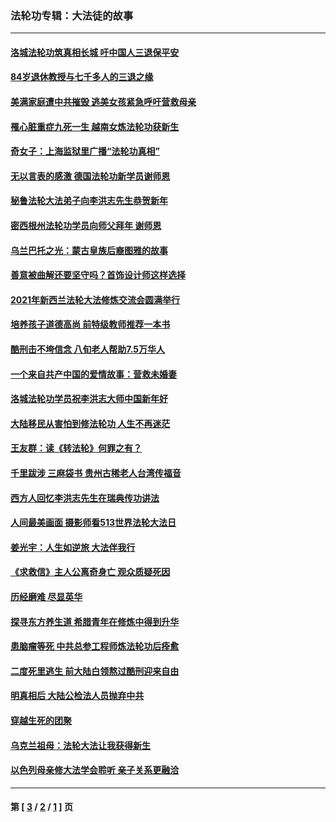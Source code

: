 ### 法轮功专辑：大法徒的故事
---
#### [洛城法轮功筑真相长城 吁中国人三退保平安](../../pages/nf1147481/n13892471.md?05060430) 
#### [84岁退休教授与七千多人的三退之缘](../../pages/nf1147481/n13796650.md?05060430) 
#### [美满家庭遭中共摧毁 逃美女孩紧急呼吁营救母亲](../../pages/nf1147481/n13792859.md?05060430) 
#### [罹心脏重症九死一生 越南女炼法轮功获新生](../../pages/nf1147481/n13732766.md?05060430) 
#### [奇女子：上海监狱里广播“法轮功真相”](../../pages/nf1147481/n13726443.md?05060430) 
#### [无以言表的感激 德国法轮功新学员谢师恩](../../pages/nf1147481/n13543790.md?05060430) 
#### [秘鲁法轮大法弟子向李洪志先生恭贺新年](../../pages/nf1147481/n13540182.md?05060430) 
#### [密西根州法轮功学员向师父拜年 谢师恩](../../pages/nf1147481/n13538183.md?05060430) 
#### [乌兰巴托之光：蒙古皇族后裔图雅的故事](../../pages/nf1147481/n13155759.md?05060430) 
#### [善意被曲解还要坚守吗？首饰设计师这样选择](../../pages/nf1147481/n13077575.md?05060430) 
#### [2021年新西兰法轮大法修炼交流会圆满举行](../../pages/nf1147481/n13033149.md?05060430) 
#### [培养孩子道德高尚 前特级教师推荐一本书](../../pages/nf1147481/n12938640.md?05060430) 
#### [酷刑击不垮信念 八旬老人帮助7.5万华人](../../pages/nf1147481/n12880712.md?05060430) 
#### [一个来自共产中国的爱情故事：营救未婚妻](../../pages/nf1147481/n12778386.md?05060430) 
#### [洛城法轮功学员祝李洪志大师中国新年好](../../pages/nf1147481/n12724685.md?05060430) 
#### [大陆移民从害怕到修法轮功 人生不再迷茫](../../pages/nf1147481/n12414325.md?05060430) 
#### [王友群：读《转法轮》何罪之有？](../../pages/nf1147481/n12408647.md?05060430) 
#### [千里跋涉 三麻袋书 贵州古稀老人台湾传福音](../../pages/nf1147481/n12198750.md?05060430) 
#### [西方人回忆李洪志先生在瑞典传功讲法](../../pages/nf1147481/n12099607.md?05060430) 
#### [人间最美画面 摄影师看513世界法轮大法日](../../pages/nf1147481/n12094118.md?05060430) 
#### [姜光宇：人生如逆旅 大法伴我行](../../pages/nf1147481/n12088664.md?05060430) 
#### [《求救信》主人公离奇身亡 观众质疑死因](../../pages/nf1147481/n11845215.md?05060430) 
#### [历经磨难 尽显英华](../../pages/nf1147481/n11723297.md?05060430) 
#### [探寻东方养生道 希腊青年在修炼中得到升华](../../pages/nf1147481/n11494502.md?05060430) 
#### [患脑瘤等死 中共总参工程师炼法轮功后痊愈](../../pages/nf1147481/n11466682.md?05060430) 
#### [二度死里逃生 前大陆白领熬过酷刑迎来自由](../../pages/nf1147481/n11368594.md?05060430) 
#### [明真相后 大陆公检法人员抛弃中共](../../pages/nf1147481/n11358618.md?05060430) 
#### [穿越生死的团聚](../../pages/nf1147481/n11258922.md?05060430) 
#### [乌克兰祖母：法轮大法让我获得新生](../../pages/nf1147481/n11269457.md?05060430) 
#### [以色列母亲修大法学会聆听 亲子关系更融洽](../../pages/nf1147481/n11268195.md?05060430) 

---
#### 第 [ [3](./3.md?05060430) / [2](./2.md?05060430) / [1](./1.md?05060430) ] 页
